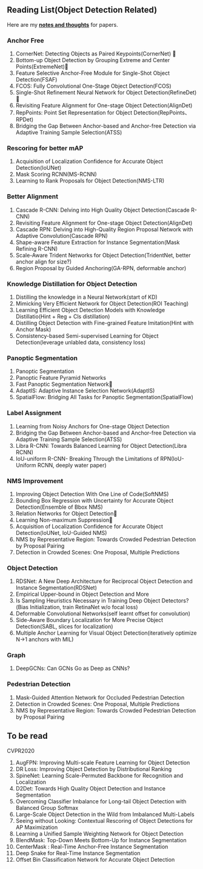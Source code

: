 ## Reading List(Object Detection Related)

Here are my <b><a href="http://lovesnowbest.site">notes and thoughts</a></b> for papers.

### Anchor Free
1. CornerNet: Detecting Objects as Paired Keypoints(CornerNet) 👀
2. Bottom-up Object Detection by Grouping Extreme and Center Points(ExtremeNet)👀
3. Feature Selective Anchor-Free Module for Single-Shot Object Detection(FSAF)
4. FCOS: Fully Convolutional One-Stage Object Detection(FCOS)
5. Single-Shot Refinement Neural Network for Object Detection(RefineDet)👀
6. Revisiting Feature Alignment for One-stage Object Detection(AlignDet)
7. RepPoints: Point Set Representation for Object Detection(RepPoints、RPDet)
8. Bridging the Gap Between Anchor-based and Anchor-free Detection via Adaptive Training Sample Selection(ATSS)

### Rescoring for better mAP
1. Acquisition of Localization Confidence for Accurate Object Detection(IoUNet)
2. Mask Scoring RCNN(MS-RCNN)
3. Learning to Rank Proposals for Object Detection(NMS-LTR)

### Better Alignment
1. Cascade R-CNN: Delving into High Quality Object Detection(Cascade R-CNN)
2. Revisiting Feature Alignment for One-stage Object Detection(AlignDet)
3. Cascade RPN: Delving into High-Quality Region Proposal Network with Adaptive Convolution(Cascade RPN)
4. Shape-aware Feature Extraction for Instance Segmentation(Mask Refining R-CNN)
5. Scale-Aware Trident Networks for Object Detection(TridentNet, better anchor align for size?)
6. Region Proposal by Guided Anchoring(GA-RPN, deformable anchor)

### Knowledge Distillation for Object Detection
1. Distilling the knowledge in a Neural Network(start of KD)
2. Mimicking Very Efficient Network for Object Detection(ROI Teaching)
3. Learning Efficient Object Detection Models with Knowledge Distillatio(Hint + Reg + Cls distillation)
4. Distilling Object Detection with Fine-grained Feature Imitation(Hint with Anchor Mask)
5. Consistency-based Semi-supervised Learning for Object Detection(leverage unlabled data, consistency loss)

### Panoptic Segmentation
1. Panoptic Segmentation
2. Panoptic Feature Pyramid Networks
3. Fast Panoptic Segmentation Network👀
4. AdaptIS: Adaptive Instance Selection Network(AdaptIS)
5. SpatialFlow: Bridging All Tasks for Panoptic Segmentation(SpatialFlow)

### Label Assignment
1. Learning from Noisy Anchors for One-stage Object Detection
3. Bridging the Gap Between Anchor-based and Anchor-free Detection via Adaptive Training Sample Selection(ATSS)
4. Libra R-CNN: Towards Balanced Learning for Object Detection(Libra RCNN)
5. IoU-uniform R-CNN- Breaking Through the Limitations of RPN(IoU-Uniform RCNN, deeply water paper)

### NMS Improvement
1. Improving Object Detection With One Line of Code(SoftNMS)
2. Bounding Box Regression with Uncertainty for Accurate Object Detection(Ensemble of Bbox NMS)
3. Relation Networks for Object Detection👀
4. Learning Non-maximum Suppression👀
5. Acquisition of Localization Confidence for Accurate Object Detection(IoUNet, IoU-Guided NMS)
6. NMS by Representative Region: Towards Crowded Pedestrian Detection by Proposal Pairing
7. Detection in Crowded Scenes: One Proposal, Multiple Predictions


### Object Detection
1. RDSNet: A New Deep Architecture for Reciprocal Object Detection and Instance Segmentation(RDSNet)
2. Empirical Upper-bound in Object Detection and More
3. Is Sampling Heuristics Necessary in Training Deep Object Detectors?(Bias Initialization, train RetinaNet w/o focal loss)
4. Deformable Convolutional Networks(self learnt offset for convolution)
5. Side-Aware Boundary Localization for More Precise Object Detection(SABL, slices for localization)
6. Multiple Anchor Learning for Visual Object Detection(iteratively optimize N->1 anchors with MIL)

### Graph
1. DeepGCNs: Can GCNs Go as Deep as CNNs?

### Pedestrian Detection
1. Mask-Guided Attention Network for Occluded Pedestrian Detection
2. Detection in Crowded Scenes: One Proposal, Multiple Predictions
3. NMS by Representative Region: Towards Crowded Pedestrian Detection by Proposal Pairing

## To be read
CVPR2020
1. AugFPN: Improving Multi-scale Feature Learning for Object Detection
2. DR Loss: Improving Object Detection by Distributional Ranking
3. SpineNet: Learning Scale-Permuted Backbone for Recognition and Localization
4. D2Det: Towards High Quality Object Detection and Instance Segmentation
5. Overcoming Classifier Imbalance for Long-tail Object Detection with Balanced Group Softmax
6. Large-Scale Object Detection in the Wild from Imbalanced Multi-Labels
7. Seeing without Looking: Contextual Rescoring of Object Detections for AP Maximization
8. Learning a Unified Sample Weighting Network for Object Detection
9. BlendMask: Top-Down Meets Bottom-Up for Instance Segmentation
10. CenterMask : Real-Time Anchor-Free Instance Segmentation
11. Deep Snake for Real-Time Instance Segmentation
12. Offset Bin Classification Network for Accurate Object Detection




